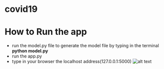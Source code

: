 # covid19
# How to Run the app
* run the model.py file to generate the model file by typing in the terminal 
**python model.py**
* run the app.py 
* type in your browser the localhost address(127.0.0.1:5000) 
![alt text](https://i.ibb.co/nfqZ61S/Capture.jpg)

